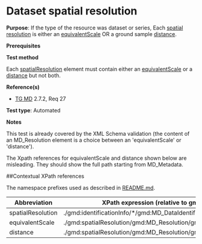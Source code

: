 # Dataset spatial resolution

**Purpose**: If the type of the resource was dataset or series, Each [spatial resolution](#spatialResolution) is either an [equivalentScale](#equivalentScale) OR a ground sample [distance](#distance).

**Prerequisites**

**Test method**

Each [spatialResolution](#spatialResolution) element must contain either an [equivalentScale](#equivalentScale) or a [distance](#distance) but not both.

**Reference(s)**	 

* [TG MD](./README#ref_TG_MD) 2.7.2, Req 27

**Test type**: Automated

**Notes**

This test is already covered by the XML Schema validation (the content of an MD_Resolution element is a choice between an 'equivalentScale' or 'distance').

The Xpath references for equivalentScale and distance shown below are misleading. They should show the full path starting from MD_Metadata.

##Contextual XPath references

The namespace prefixes used as described in [README.md](./README#namespaces).

Abbreviation                                   |  XPath expression (relative to gmd:MD_Metadata)
-----------------------------------------------| -------------------------------------------------------------------------
<a name="spatialResolution"></a> spatialResolution | ./gmd:identificationInfo/\*/gmd:MD_DataIdentification/\*/gmd:spatialResolution
<a name="equivalentScale"></a> equivalentScale  | ./gmd:spatialResolution/gmd:MD_Resolution/gmd:equivalentScale
<a name="distance"></a> distance   | ./gmd:spatialResolution/gmd:MD_Resolution/gmd:distance
